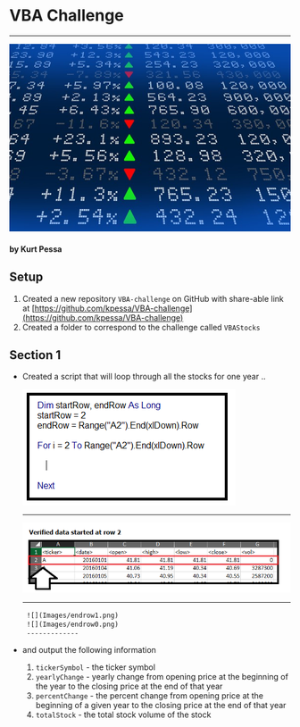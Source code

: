 # VBA Challenge
-------
![](Images/stockmarket.jpg)

#### by Kurt Pessa

## Setup

1. Created a new repository `VBA-challenge` on GitHub with share-able link at [https://github.com/kpessa/VBA-challenge](https://github.com/kpessa/VBA-challenge)
2. Created a folder to correspond to the challenge called `VBAStocks`


## Section 1

- Created a script that will loop through all the stocks for one year ..

	 ![](Images/forloop1.png)
	
	-------------

	 ![](Images/startrow0.png)
	
	-------------
	 
	   ![](Images/endrow1.png)
	   ![](Images/endrow0.png)
	   -------------


-  and output the following information
	1. `tickerSymbol` - the ticker symbol
	2. `yearlyChange` - yearly change from opening price at the beginning of the year to the closing price at the end of that year
	3. `percentChange` - the percent change from opening price at the beginning of a given year to the closing price at the end of that year
	4. `totalStock` - the total stock volume of the stock

